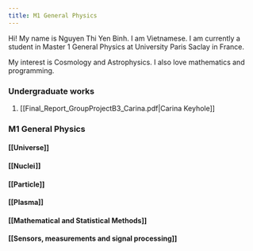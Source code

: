 ```yaml
---
title: M1 General Physics
---
```

Hi! My name is Nguyen Thi Yen Binh. I am Vietnamese. I am currently a student in Master 1 General Physics at University Paris Saclay in France. 

My interest is Cosmology and Astrophysics. I also love mathematics and programming.
### Undergraduate works
1. [[Final_Report_GroupProjectB3_Carina.pdf|Carina Keyhole]]
### M1 General Physics

#### [[Universe]]
#### [[Nuclei]]

#### [[Particle]]
#### [[Plasma]]
#### [[Mathematical and Statistical Methods]]
#### [[Sensors, measurements and signal processing]]


